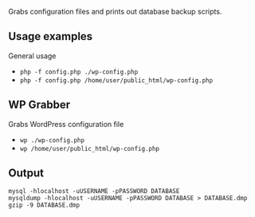 Grabs configuration files and prints out database backup scripts.

## Usage examples

General usage

 * `php -f config.php ./wp-config.php`
 * `php -f config.php /home/user/public_html/wp-config.php`


## WP Grabber

Grabs WordPress configuration file

 * `wp ./wp-config.php`
 * `wp /home/user/public_html/wp-config.php`


## Output

```
mysql -hlocalhost -uUSERNAME -pPASSWORD DATABASE
mysqldump -hlocalhost -uUSERNAME -pPASSWORD DATABASE > DATABASE.dmp
gzip -9 DATABASE.dmp
```
